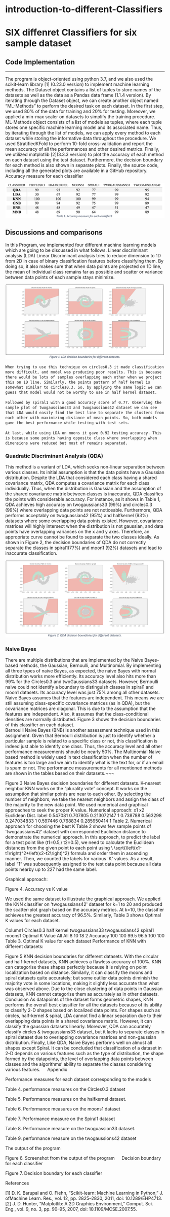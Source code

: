 # introduction-to-different-Classifiers
# SIX diffenret Classifiers for six sample dataset


## Code Implementation 
---
The program is object-oriented using python 3.7, and we also used the scikit-learn library [1] (0.23.0 version) to implement machine learning methods. The Dataset object contains a list of tuples to store names of the datasets as well as the data as a Pandas data frame (1.1.4 version). By iterating through the Dataset object, we can create another object named “ML-Methods” to perform the desired task on each dataset. In the first step, we used 80% of the data for training and 20% for testing. Moreover, we applied a min-max scaler on datasets to simplify the training procedure. ML-Methods object consists of a list of models as tuples, where each tuple stores one specific machine learning model and its associated name. Thus, by iterating through the list of models, we can apply every method to each dataset while storing the informative data throughout the procedure. We used StratifiedKFold to perform 10-fold cross-validation and report the mean accuracy of all the performances and other desired metrics. Finally, we utilized matplotlib [2](3.3.3 version) to plot the accuracy of each method on each dataset using the test dataset. Furthermore, the decision boundary for each method is also shown in separate plots. Finally, the source code, including all the generated plots are available in a GitHub repository.
Accuracy measure for each classifier


![alt text](./readme%20images/table%201.png)

## Discussions and comparisons

In this Program, we implemented four different machine learning models which are going to be discussed in what follows.
Linear discriminant analysis (LDA)
Linear Discriminant analysis tries to reduce dimension to 1D from 2D in case of binary classification features before classifying them. By doing so, it also makes sure that when data points are projected on 1D line, the mean of individual class remains far as possible and scatter or variance between data points of each sample stays minimize.


![alt text](./readme%20images/figure%201.png)

	When trying to use this technique on circles0.3 it made classification more difficult, and model was producing poor results. This is because there would be lots of samples overlapping each other when we project this on 1D line. Similarly, the points pattern of half kernel is somewhat similar to circles0.3. So, by applying the same logic we can guess that model would not be worthy to use in half kernel dataset. 

	Followed by spiral1 with a good accuracy score of 0.77. Observing the sample plot of twogaussians33 and twogaussians42 dataset we can see that LDA would easily find the best line to separate the clusters from each other with maximizing distance of mean points. So, both models gave the best performance while testing with test sets. 
	
	At last, while using LDA on moons it gave 0.92 testing accuracy. This is because some points having opposite class where overlapping when dimensions were reduced but most of remains separated. 
### Quadratic Discriminant Analysis (QDA)

This method is a variant of LDA, which seeks non-linear separation between various classes. Its initial assumption is that the data points have a Gaussian distribution. Despite the LDA that considered each class having a shared covariance matrix, QDA computes a covariance matrix for each class individually. Thus, when the distribution is Gaussian and the assumption of the shared covariance matrix between classes is inaccurate, QDA classifies the points with considerable accuracy. For instance, as it shows in Table 1, QDA achieves high accuracy on twogaussians33 (99%) and circles0.3 (99%) where overlapping data points are not noticeable. Furthermore, QDA performs acceptably on twoguassian42 (95%) and halfkernel (93%) datasets where some overlapping data points existed. However, covariance matrices will highly intersect when the distribution is not gaussian, and data points have overlapping variances on the x and y axes. Therefore, an appropriate curve cannot be found to separate the two classes ideally. As shown in Figure 2, the decision boundaries of QDA do not correctly separate the classes in spiral1(77%) and moon1 (92%) datasets and lead to inaccurate classification.
      

![alt text](./readme%20images/figure%202.png)

### Naive Bayes
There are multiple distributions that are implemented by the Naive Bayes-based methods, the Gaussian, Bernoulli, and Multinomial. By implementing all three types of naive Bayes, as expected, the naive Bayes with normal distribution works more efficiently. Its accuracy level also hits more than 99% for the Circles0.3 and twoGaussians33 datasets. However, Bernoulli naive could not identify a boundary to distinguish classes in spiral1 and moon1 datasets. Its accuracy level was just 75% among all other datasets. 
Naive Bayes assumes that the features are independent. This means we are still assuming class-specific covariance matrices (as in QDA), but the covariance matrices are diagonal. This is due to the assumption that the features are independent. Also, it assumes that the class-conditional densities are normally distributed. Figure 3 shows the decision boundaries of this classifier on each dataset.  
Bernoulli Naive Bayes (BNB) is another assessment technique used in this assignment. Given that Bernoulli distribution is just to identify whether a particular sample is related to a specific class or not, this classification is indeed just able to identify one class. Thus, the accuracy level and all other performance measurements should be nearly 50%.
The Multinomial Naive based method is widely used in text classification when the number of features is too large and we aim to identify what is the text for, or if an email is spam or not. The performance measurements for all mentioned methods are shown in the tables based on their datasets.¬¬¬
      

Figure 3 Naive Bayes decision boundaries for different datasets.
K-nearest neighbor
KNN works on the “plurality vote” concept. It works on the assumption that similar points are near to each other. By selecting the number of neighbors, we take the nearest neighbors and assign the class of the majority to the new data point. We used numerical and graphical approaches to seek the proper K value.
Numerical approach:
x1	x2	Euclidean Dist.	label
0.547081	0.707805	0.213072147	1
0.738788	0.563298	0.247034833	1
0.597446	0.768834	0.285950414	1
Table 2. Numerical approach for choosing the best K
Table 2 shows few sample points of 'twogaussians42' dataset with corresponded Euclidean distance to demonstrate the numerical approach. In this approach, to predict the label for a test point like (t1=0.5,\ t2=0.5), we need to calculate the Euclidean distances from the given point to each point using \ \sqrt{\left(x1-t1\right)^2+\left(x2-t2\right)^2} formula and order them in ascending manner. Then, we counted the labels for various 'K' values. As a result, label “1” was subsequently assigned to the test data point because all data points nearby up to 227 had the same label.

Graphical approach:
 
Figure 4. Accuracy vs K value

We used the same dataset to illustrate the graphical approach. We applied the KNN classifier on 'twogaussians42' dataset for k=1 to 20 and produced the scatter-plot graph based on the accuracy metrics. At k=10, the classifier achieves the greatest accuracy of 96.5%. Similarly, Table 3 shows Optimal K values for each dataset.

Column1	Circles0.3	half kernel	twogaussians33	twogaussians42	spiral1	moons1
Optimal K Value	     All	       All	8	10	18	 2
Accuracy	100	   100	99.5	96.5	100	100
Table 3. Optimal K value for each dataset
Performance of KNN with different datasets:

      
Figure 5 KNN decision boundaries for different datasets.
	With the circular and half-kernel datasets, KNN achieves a flawless accuracy of 100%. KNN can categorise these shapes perfectly because it is relying on point localization based on distance.
	Similarly, it can classify the moons and spiral datasets quite accurately; but some outlier data points diminish the majority vote in some locations, making it slightly less accurate than what was observed above.
	Due to the close clustering of data points in Gaussian datasets, KNN cannot categorise them as accurately as in other datasets.
Conclusion
As datapoints of the dataset forms geometric shapes, KNN performs the overall best classifier for all the datasets because of its ability to classify 2-D shapes based on localized data points. For shapes such as circles, half-kernel & spiral, LDA cannot find a linear separation due to their overlapping data points in a shared covariance matrix. However, it can classify the gaussian datasets linearly. Moreover, QDA can accurately classify circles & twogaussians33 dataset, but it lacks to separate classes in spiral dataset due to overlapping covariance matrices and non-gaussian distribution. Finally, Like QDA, Naive Bayes performs well on almost all shapes except Spiral. 
It can be concluded that classification of a dataset in 2-D depends on various features such as the type of distribution, the shape formed by the datapoints, the level of overlapping data points between classes and the algorithms’ ability to separate the classes considering various features.
 
Appendix

Performance measures for each dataset corresponding to the models

 
Table 4. performance measures on the Circles0.3 dataset


 
Table 5. Performance measures on the halfkernel dataset.


 
Table 6. Performance measures on the moons1 dataset


 
Table 7. Performance measure on the Spiral1 dataset


 
Table 8. Performance measure on the twoguassion33 dataset.


 
Table 9. performance measure on the twogaussions42 dataset


The output of the program

 
Figure 6. Screenshot from the output of the program
 
Decision boundary for each classifier

 
Figure 7. Decision boundary for each classifier

References

[1]	D. K. Barupal and O. Fiehn, “Scikit-learn: Machine Learning in Python,” J. ofMachine Learn. Res., vol. 12, pp. 2825–2830, 2011, doi: 10.1289/EHP4713.
[2]	J. D. Hunter, “Matplotlib: A 2D Graphics Environment,” Comput. Sci. Eng., vol. 9, no. 3, pp. 90–95, 2007, doi: 10.1109/MCSE.2007.55.

